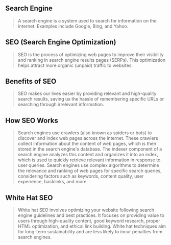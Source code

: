 ## Search Engine

> A search engine is a system used to search for information on the internet. Examples include Google, Bing, and Yahoo.

## SEO (Search Engine Optimization)

> SEO is the process of optimizing web pages to improve their visibility and ranking in search engine results pages (SERPs). This optimization helps attract more organic (unpaid) traffic to websites.

## Benefits of SEO

> SEO makes our lives easier by providing relevant and high-quality search results, saving us the hassle of remembering specific URLs or searching through irrelevant information.

## How SEO Works

> Search engines use crawlers (also known as spiders or bots) to discover and index web pages across the internet. These crawlers collect information about the content of web pages, which is then stored in the search engine's database. The indexer component of a search engine analyzes this content and organizes it into an index, which is used to quickly retrieve relevant information in response to user queries. Search engines use complex algorithms to determine the relevance and ranking of web pages for specific search queries, considering factors such as keywords, content quality, user experience, backlinks, and more.

## White Hat SEO

> White hat SEO involves optimizing your website following search engine guidelines and best practices. It focuses on providing value to users through high-quality content, good keyword research, proper HTML optimization, and ethical link building. White hat techniques aim for long-term sustainability and are less likely to incur penalties from search engines.
